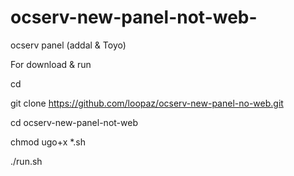# ocserv-new-panel-not-web-
ocserv panel (addal &amp; Toyo)

For download & run

cd

git clone https://github.com/loopaz/ocserv-new-panel-no-web.git

cd ocserv-new-panel-not-web

chmod ugo+x *.sh

./run.sh
